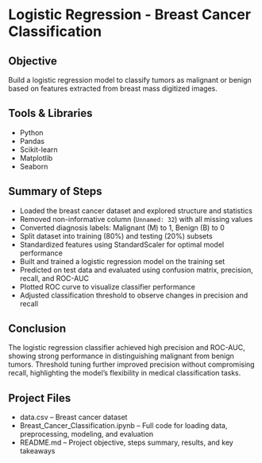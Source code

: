 # Logistic Regression - Breast Cancer Classification

## Objective  
Build a logistic regression model to classify tumors as malignant or benign based on features extracted from breast mass digitized images.

## Tools & Libraries  
- Python  
- Pandas  
- Scikit-learn  
- Matplotlib  
- Seaborn  

## Summary of Steps  
- Loaded the breast cancer dataset and explored structure and statistics  
- Removed non-informative column (`Unnamed: 32`) with all missing values  
- Converted diagnosis labels: Malignant (M) to 1, Benign (B) to 0  
- Split dataset into training (80%) and testing (20%) subsets  
- Standardized features using StandardScaler for optimal model performance  
- Built and trained a logistic regression model on the training set  
- Predicted on test data and evaluated using confusion matrix, precision, recall, and ROC-AUC  
- Plotted ROC curve to visualize classifier performance  
- Adjusted classification threshold to observe changes in precision and recall  

## Conclusion  
The logistic regression classifier achieved high precision and ROC-AUC, showing strong performance in distinguishing malignant from benign tumors. Threshold tuning further improved precision without compromising recall, highlighting the model’s flexibility in medical classification tasks.

## Project Files  
- data.csv – Breast cancer dataset  
- Breast_Cancer_Classification.ipynb – Full code for loading data, preprocessing, modeling, and evaluation  
- README.md – Project objective, steps summary, results, and key takeaways



